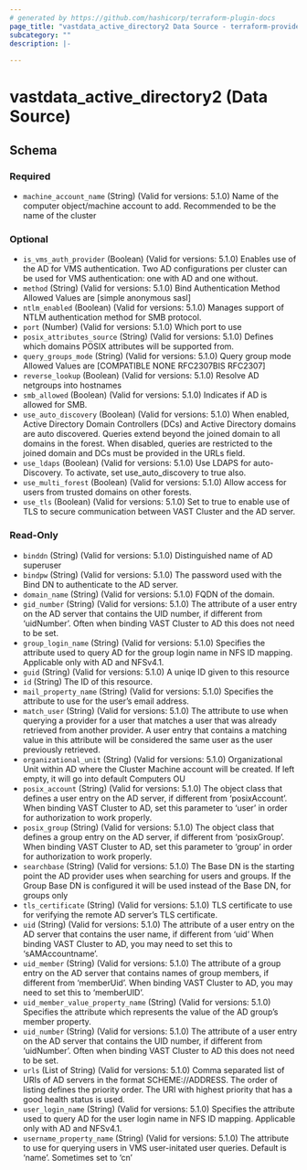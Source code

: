 ```yaml
---
# generated by https://github.com/hashicorp/terraform-plugin-docs
page_title: "vastdata_active_directory2 Data Source - terraform-provider-vastdata"
subcategory: ""
description: |-
  
---
```


# vastdata_active_directory2 (Data Source)





<!-- schema generated by tfplugindocs -->
## Schema

### Required

- `machine_account_name` (String) (Valid for versions: 5.1.0) Name of the computer object/machine account to add. Recommended to be the name of the cluster

### Optional

- `is_vms_auth_provider` (Boolean) (Valid for versions: 5.1.0) Enables use of the AD for VMS authentication. Two AD configurations per cluster can be used for VMS authentication: one with AD and one without.
- `method` (String) (Valid for versions: 5.1.0) Bind Authentication Method Allowed Values are [simple anonymous sasl]
- `ntlm_enabled` (Boolean) (Valid for versions: 5.1.0) Manages support of NTLM authentication method for SMB protocol.
- `port` (Number) (Valid for versions: 5.1.0) Which port to use
- `posix_attributes_source` (String) (Valid for versions: 5.1.0) Defines which domains POSIX attributes will be supported from.
- `query_groups_mode` (String) (Valid for versions: 5.1.0) Query group mode Allowed Values are [COMPATIBLE NONE RFC2307BIS RFC2307]
- `reverse_lookup` (Boolean) (Valid for versions: 5.1.0) Resolve AD netgroups into hostnames
- `smb_allowed` (Boolean) (Valid for versions: 5.1.0) Indicates if AD is allowed for SMB.
- `use_auto_discovery` (Boolean) (Valid for versions: 5.1.0) When enabled, Active Directory Domain Controllers (DCs) and Active Directory domains are auto discovered. Queries extend beyond the joined domain to all domains in the forest. When disabled, queries are restricted to the joined domain and DCs must be provided in the URLs field.
- `use_ldaps` (Boolean) (Valid for versions: 5.1.0) Use LDAPS for auto-Discovery. To activate, set use_auto_discovery to true also.
- `use_multi_forest` (Boolean) (Valid for versions: 5.1.0) Allow access for users from trusted domains on other forests.
- `use_tls` (Boolean) (Valid for versions: 5.1.0) Set to true to enable use of TLS to secure communication between VAST Cluster and the AD server.

### Read-Only

- `binddn` (String) (Valid for versions: 5.1.0) Distinguished name of AD superuser
- `bindpw` (String) (Valid for versions: 5.1.0) The password used with the Bind DN to authenticate to the AD server.
- `domain_name` (String) (Valid for versions: 5.1.0) FQDN of the domain.
- `gid_number` (String) (Valid for versions: 5.1.0) The attribute of a user entry on the AD server that contains the UID number, if different from ‘uidNumber’. Often when binding VAST Cluster to AD this does not need to be set.
- `group_login_name` (String) (Valid for versions: 5.1.0) Specifies the attribute used to query AD for the group login name in NFS ID mapping. Applicable only with AD and NFSv4.1.
- `guid` (String) (Valid for versions: 5.1.0) A uniqe ID given to this resource
- `id` (String) The ID of this resource.
- `mail_property_name` (String) (Valid for versions: 5.1.0) Specifies the attribute to use for the user’s email address.
- `match_user` (String) (Valid for versions: 5.1.0) The attribute to use when querying a provider for a user that matches a user that was already retrieved from another provider. A user entry that contains a matching value in this attribute will be considered the same user as the user previously retrieved.
- `organizational_unit` (String) (Valid for versions: 5.1.0) Organizational Unit within AD where the Cluster Machine account will be created. If left empty, it will go into default Computers OU
- `posix_account` (String) (Valid for versions: 5.1.0) The object class that defines a user entry on the AD server, if different from ‘posixAccount’. When binding VAST Cluster to AD, set this parameter to ‘user’ in order for authorization to work properly.
- `posix_group` (String) (Valid for versions: 5.1.0)  The object class that defines a group entry on the AD server, if different from ‘posixGroup’. When binding VAST Cluster to AD, set this parameter to ‘group’ in order for authorization to work properly.
- `searchbase` (String) (Valid for versions: 5.1.0) The Base DN is the starting point the AD provider uses when searching for users and groups. If the Group Base DN is configured it will be used instead of the Base DN, for groups only
- `tls_certificate` (String) (Valid for versions: 5.1.0) TLS certificate to use for verifying the remote AD server’s TLS certificate.
- `uid` (String) (Valid for versions: 5.1.0) The attribute of a user entry on the AD server that contains the user name, if different from ‘uid’ When binding VAST Cluster to AD, you may need to set this to ‘sAMAccountname’.
- `uid_member` (String) (Valid for versions: 5.1.0) The attribute of a group entry on the AD server that contains names of group members, if different from ‘memberUid’. When binding VAST Cluster to AD, you may need to set this to ‘memberUID’.
- `uid_member_value_property_name` (String) (Valid for versions: 5.1.0) Specifies the attribute which represents the value of the AD group’s member property.
- `uid_number` (String) (Valid for versions: 5.1.0) The attribute of a user entry on the AD server that contains the UID number, if different from ‘uidNumber’. Often when binding VAST Cluster to AD this does not need to be set.
- `urls` (List of String) (Valid for versions: 5.1.0) Comma separated list of URIs of AD servers in the format SCHEME://ADDRESS. The order of listing defines the priority order. The URI with highest priority that has a good health status is used.
- `user_login_name` (String) (Valid for versions: 5.1.0) Specifies the attribute used to query AD for the user login name in NFS ID mapping. Applicable only with AD and NFSv4.1.
- `username_property_name` (String) (Valid for versions: 5.1.0) The attribute to use for querying users in VMS user-initated user queries. Default is ‘name’. Sometimes set to ‘cn’
